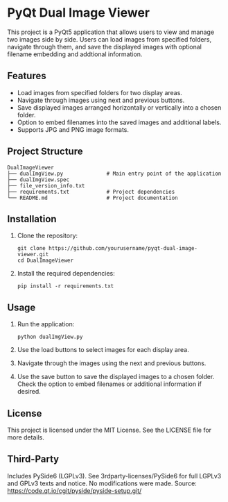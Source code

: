 # PyQt Dual Image Viewer

This project is a PyQt5 application that allows users to view and manage two images side by side. Users can load images from specified folders, navigate through them, and save the displayed images with optional filename embedding and addtional information.

## Features

- Load images from specified folders for two display areas.
- Navigate through images using next and previous buttons.
- Save displayed images arranged horizontally or vertically into a chosen folder.
- Option to embed filenames into the saved images and additional labels.
- Supports JPG and PNG image formats.

## Project Structure

```
DualImageViewer
├── dualImgView.py              # Main entry point of the application
├── dualImgView.spec
├── file_version_info.txt
├── requirements.txt            # Project dependencies
└── README.md                   # Project documentation
```

## Installation

1. Clone the repository:
   ```
   git clone https://github.com/yourusername/pyqt-dual-image-viewer.git
   cd DualImageViewer
   ```

2. Install the required dependencies:
   ```
   pip install -r requirements.txt
   ```

## Usage

1. Run the application:
   ```
   python dualImgView.py
   ```

2. Use the load buttons to select images for each display area.

3. Navigate through the images using the next and previous buttons.

4. Use the save button to save the displayed images to a chosen folder. Check the option to embed filenames or additional information if desired.


## License

This project is licensed under the MIT License. See the LICENSE file for more details.

## Third-Party
Includes PySide6 (LGPLv3). See 3rdparty-licenses/PySide6 for full LGPLv3 and GPLv3 texts and notice. No modifications were made. Source: https://code.qt.io/cgit/pyside/pyside-setup.git/